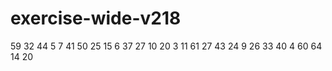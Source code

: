 # exercise-wide-v218
59
32
44
5
7
41
50
25
15
6
37
27
10
20
3
11
61
27
43
24
9
26
33
40
4
60
64
14
20
